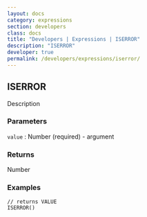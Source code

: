 ```yaml
---
layout: docs
category: expressions
section: developers
class: docs
title: "Developers | Expressions | ISERROR"
description: "ISERROR"
developer: true
permalink: /developers/expressions/iserror/
---
```


## ISERROR

Description

### Parameters
`value` : Number (required) - argument

### Returns
Number

### Examples
```
// returns VALUE
ISERROR()
```